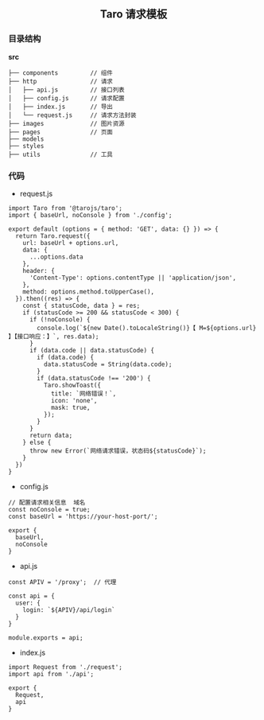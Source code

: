 <h2 align="center">Taro 请求模板</h2>

### 目录结构

__src__

    ├── components         // 组件
    ├── http               // 请求
    │   ├── api.js         // 接口列表
    │   ├── config.js      // 请求配置
    │   ├── index.js       // 导出
    │   └── request.js     // 请求方法封装
    ├── images             // 图片资源
    ├── pages              // 页面
    ├── models             
    ├── styles             
    ├── utils              // 工具


### 代码

- request.js

```
import Taro from '@tarojs/taro';
import { baseUrl, noConsole } from './config';

export default (options = { method: 'GET', data: {} }) => {
  return Taro.request({
    url: baseUrl + options.url,
    data: {
      ...options.data
    },
    header: {
      'Content-Type': options.contentType || 'application/json',
    },
    method: options.method.toUpperCase(),
  }).then((res) => {
    const { statusCode, data } = res;
    if (statusCode >= 200 && statusCode < 300) {
      if (!noConsole) {
        console.log(`${new Date().toLocaleString()}【 M=${options.url} 】【接口响应：】`, res.data);
      }
      if (data.code || data.statusCode) {
        if (data.code) {
          data.statusCode = String(data.code);
        }
        if (data.statusCode !== '200') {
          Taro.showToast({
            title: `网络错误！`,
            icon: 'none',
            mask: true,
          });
        }
      }
      return data;
    } else {
      throw new Error(`网络请求错误，状态码${statusCode}`);
    }
  })
}

```

- config.js

```
// 配置请求相关信息  域名
const noConsole = true;
const baseUrl = 'https://your-host-port/';

export {
  baseUrl,
  noConsole
}
```

- api.js

```
const APIV = '/proxy';  // 代理

const api = {
  user: {
    login: `${APIV}/api/login`
  }
}

module.exports = api;
```

- index.js

```
import Request from './request';
import api from './api';

export {
  Request,
  api
}
```